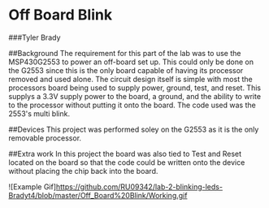# Off Board Blink

###Tyler Brady

##Background
The requirement for this part of the lab was to use the MSP430G2553 to power an off-board set up. This could only be done on the
G2553 since this is the only board capable of having its processor removed and used alone. The circuit design itself is simple 
with most the processors board being used to supply power, ground, test, and reset. This supplys a 3.3V supply power to the board,
a ground, and the ability to write to the processor without putting it onto the board. The code used was the 2553's multi blink.

##Devices
This project was performed soley on the G2553 as it is the only removable processor.

##Extra work
In this project the board was also tied to Test and Reset located on the board so that the code could be written onto the device
without placing the chip back into the board.

![Example Gif]https://github.com/RU09342/lab-2-blinking-leds-Bradyt4/blob/master/Off_Board%20Blink/Working.gif

